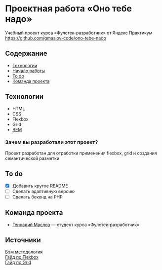 # Проектная работа «Оно тебе надо»
Учебный проект курса «Фулстек-разработчик» от Яндекс Практикум  
https://github.com/gmaslov-code/ono-tebe-nado

## Содержание
- [Технологии](#технологии)
- [Начало работы](#начало-работы)
- [To do](#to-do)
- [Команда проекта](#команда-проекта)

## Технологии
- HTML
- CSS
- Flexbox
- Grid
- [BEM](https://ru.bem.info/)

### Зачем вы разработали этот проект?
Проект разработан для отработки применения flexbox, grid и создания семантической разметки

## To do
- [x] Добавить крутое README
- [ ] Сделать адаптивную версию
- [ ] Сделать бекенд на PHP

## Команда проекта

- [Геннадий Маслов](t.me/Gennadiy_dev) — студент курса «Фулстек-разработчик»  

## Источники
[Бэм методология](https://ru.bem.info/)  
[Гайд по Flexbox](https://doka.guide/css/flexbox-guide/)  
[Гайд по Grid](https://doka.guide/css/grid-guide/)  
